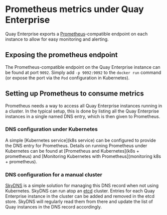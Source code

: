 # Prometheus metrics under Quay Enterprise

Quay Enterprise exports a [Prometheus][prometheus.io]-compatible endpoint on each instance to allow for easy monitoring and alerting.

## Exposing the prometheus endpoint

The Prometheus-compatible endpoint on the Quay Enterprise instance can be found at port `9092`. Simply add `-p 9092:9092` to the `docker run` command (or expose the port via the `Pod` configuration in Kubernetes).

## Setting up Prometheus to consume metrics

Prometheus needs a way to access all Quay Enterprise instances running in a cluster. In the typical setup, this is done by listing all the Quay Enterprise instances in a single named DNS entry, which is then given to Prometheus.

### DNS configuration under Kubernetes

A simple [Kubernetes service](k8s service) can be configured to provide the DNS entry for Prometheus. Details on running Prometheus under Kubernetes can be found at [Prometheus and Kubernetes](k8s + prometheus) and [Monitoring Kubernetes with Prometheus](monitoring k8s + prometheus).

### DNS configuration for a manual cluster

[SkyDNS][skydns] is a simple solution for managing this DNS record when not using Kubernetes. SkyDNS can run atop an [etcd][etcd] cluster. Entries for each Quay Enterprise instance in the cluster can be added and removed in the etcd store. SkyDNS will regularly read them from there and update the list of Quay instances in the DNS record accordingly.


[etcd]: https://github.com/coreos/etcd
[k8s service]: http://kubernetes.io/docs/user-guide/services/
[k8s + prometheus]: https://coreos.com/blog/prometheus-and-kubernetes-up-and-running.html
[monitoring k8s + prometheus]: https://coreos.com/blog/monitoring-kubernetes-with-prometheus.html
[prometheus.io]: https://prometheus.io/
[skydns]: https://github.com/skynetservices/skydns
